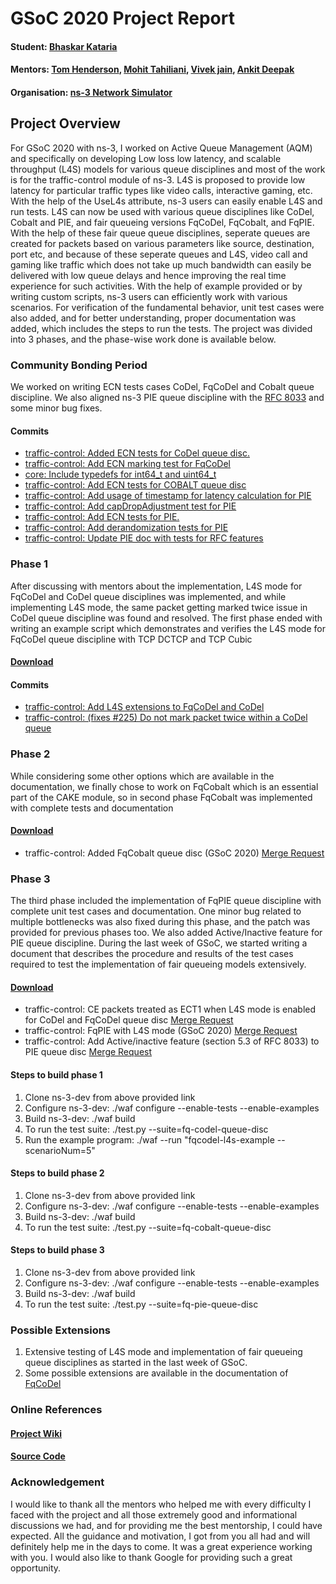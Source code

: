# GSoC 2020 Project Report

#### Student: [Bhaskar Kataria](https://gitlab.com/bhaskar792)
#### Mentors: [Tom Henderson](https://gitlab.com/tomhenderson), [Mohit Tahiliani](https://gitlab.com/mohittahiliani), [Vivek jain](https://gitlab.com/Vivek-anand-jain), [Ankit Deepak](https://gitlab.com/adeepkit01)
#### Organisation: [ns-3 Network Simulator](https://www.nsnam.org/)


## Project Overview
For GSoC 2020 with ns-3, I worked on Active Queue Management (AQM) and specifically on developing Low loss low latency, and scalable throughput (L4S) models for various queue disciplines and most of the work is for the traffic-control module of ns-3. L4S is proposed to provide low latency for particular traffic types like video calls, interactive gaming, etc. With the help of the UseL4s attribute, ns-3 users can easily enable L4S and run tests. L4S can now be used with various queue disciplines like CoDel, Cobalt and PIE, and fair queueing versions FqCoDel, FqCobalt, and FqPIE. With the help of these fair queue queue disciplines, seperate queues are created for packets based on various parameters like source, destination, port etc, and because of these seperate queues and L4S, video call and gaming like traffic which does not take up much bandwidth can easily be delivered with low queue delays and hence improving the real time experience for such activities. With the help of example provided or by writing custom scripts, ns-3 users can efficiently work with various scenarios. For verification of the fundamental behavior, unit test cases were also added, and for better understanding, proper documentation was added, which includes the steps to run the tests. The project was divided into 3 phases, and the phase-wise work done is available below.

### Community Bonding Period
We worked on writing ECN tests cases CoDel, FqCoDel and Cobalt queue discipline. We also aligned ns-3 PIE queue discipline with the [RFC 8033](https://tools.ietf.org/html/rfc8033) and some minor bug fixes.
#### Commits
- [traffic-control: Added ECN tests for CoDel queue disc.](https://gitlab.com/nsnam/ns-3-dev/-/commit/014b0e48ad386c058d06245137c5e4cbf95aff18)
- [traffic-control: Add ECN marking test for FqCoDel](https://gitlab.com/nsnam/ns-3-dev/-/commit/cd745fd99253d7885c3a0b03980bad872090d2ef)
- [core: Include typedefs for int64_t and uint64_t](https://gitlab.com/nsnam/ns-3-dev/-/commit/c316c0de8ce79d4a234ffea9e9f664ee3dead1b0)
- [traffic-control: Add ECN tests for COBALT queue disc](https://gitlab.com/nsnam/ns-3-dev/-/commit/830edb76236f9d7613da4448e312d09808438388)
- [traffic-control: Add usage of timestamp for latency calculation for PIE](https://gitlab.com/nsnam/ns-3-dev/-/commit/bdb5f393dddb7bc710e1f3e3c0292b6049ad66b1)
- [traffic-control: Add capDropAdjustment test for PIE](https://gitlab.com/nsnam/ns-3-dev/-/commit/7e1d7f8fc2d8dd5fdae0ddc8d43a2f7ba39de817)
- [traffic-control: Add ECN tests for PIE.](https://gitlab.com/nsnam/ns-3-dev/-/commit/f3e7511670e2d45101391184aafc5fa47d7dd4d1)
- [traffic-control: Add derandomization tests for PIE](https://gitlab.com/nsnam/ns-3-dev/-/commit/3eeaca7e2fbf2792f5251fa1583beb29ff2b755c)
- [traffic-control: Update PIE doc with tests for RFC features](https://gitlab.com/nsnam/ns-3-dev/-/commit/04747b113c1912fe889b124a26813d50c0986ef3)

### Phase 1
After discussing with mentors about the implementation, L4S mode for FqCoDel and CoDel queue disciplines was implemented, and while implementing L4S mode, the same packet getting marked twice issue in CoDel queue discipline was found and resolved. The first phase ended with writing an example script which demonstrates and verifies the L4S mode for FqCoDel queue discipline with TCP DCTCP and TCP Cubic
#### [Download](https://gitlab.com/bhaskar792/ns-3-dev/-/tree/FqCoDel-L4S)
#### Commits
- [traffic-control: Add L4S extensions to FqCoDel and CoDel](https://gitlab.com/nsnam/ns-3-dev/-/commit/b12ac52109c83c1572c73080de21701222b8d7ef)
- [traffic-control: (fixes #225) Do not mark packet twice within a CoDel queue](https://gitlab.com/nsnam/ns-3-dev/-/commit/3caa8e1ec762c93d279ab709e49a53511d675a9c)

### Phase 2
While considering some other options which are available in the documentation, we finally chose to work on FqCobalt which is an essential part of the CAKE module, so in second phase FqCobalt was implemented with complete tests and documentation
#### [Download](https://gitlab.com/bhaskar792/ns-3-dev/-/tree/FqCobalt)
- traffic-control: Added FqCobalt queue disc (GSoC 2020) [Merge Request](https://gitlab.com/nsnam/ns-3-dev/-/merge_requests/362)

### Phase 3
The third phase included the implementation of FqPIE queue discipline with complete unit test cases and documentation. One minor bug related to multiple bottlenecks was also fixed during this phase, and the patch was provided for previous phases too. We also added Active/Inactive feature for PIE queue discipline. During the last week of GSoC, we started writing a document that describes the procedure and results of the test cases required to test the implementation of fair queueing models extensively.
#### [Download](https://gitlab.com/bhaskar792/ns-3-dev/-/tree/FqPIE)
- traffic-control: CE packets treated as ECT1 when L4S mode is enabled for CoDel and FqCoDel queue disc [Merge Request](https://gitlab.com/nsnam/ns-3-dev/-/merge_requests/374)
- traffic-control: FqPIE with L4S mode (GSoC 2020) [Merge Request](https://gitlab.com/nsnam/ns-3-dev/-/merge_requests/377)
- traffic-control: Add Active/inactive feature (section 5.3 of RFC 8033) to PIE queue disc [Merge Request](https://gitlab.com/nsnam/ns-3-dev/-/merge_requests/379)

#### Steps to build phase 1
1. Clone ns-3-dev from above provided link
2. Configure ns-3-dev: ./waf configure --enable-tests --enable-examples
3. Build ns-3-dev: ./waf build
4. To run the test suite: ./test.py --suite=fq-codel-queue-disc
5. Run the example program: ./waf --run "fqcodel-l4s-example --scenarioNum=5"

#### Steps to build phase 2
1. Clone ns-3-dev from above provided link
2. Configure ns-3-dev: ./waf configure --enable-tests --enable-examples
3. Build ns-3-dev: ./waf build
4. To run the test suite: ./test.py --suite=fq-cobalt-queue-disc

#### Steps to build phase 3
1. Clone ns-3-dev from above provided link
2. Configure ns-3-dev: ./waf configure --enable-tests --enable-examples
3. Build ns-3-dev: ./waf build
4. To run the test suite: ./test.py --suite=fq-pie-queue-disc

### Possible Extensions
1. Extensive testing of L4S mode and implementation of fair queueing queue disciplines as started in the last week of GSoC.
2. Some possible extensions are available in the documentation of [FqCoDel](https://gitlab.com/bhaskar792/ns-3-dev/-/blob/FqCoDel-L4S/src/traffic-control/doc/fq-codel.rst)

### Online References
#### [Project Wiki](https://www.nsnam.org/wiki/GSOC2020AQM)
#### [Source Code](https://gitlab.com/bhaskar792/ns-3-dev)

### Acknowledgement
I would like to thank all the mentors who helped me with every difficulty I faced with the project and all those extremely good and informational discussions we had, and for providing me the best mentorship, I could have expected. All the guidance and motivation, I got from you all had and will definitely help me in the days to come. It was a great experience working with you.
I would also like to thank Google for providing such a great opportunity.
